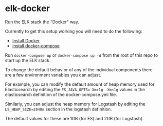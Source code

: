 # elk-docker
Run the ELK stack the "Docker" way.

Currently to get this setup working you will need to do the following:

 * [Install Docker](https://docs.docker.com/engine/installation/)
 * [Install docker-compose](https://docs.docker.com/compose/install/)

Run `docker-compose up` or `docker-compose up -d` from the root of this repo to start up the ELK stack.

To change the default behavior of any of the individual components there are a few environment variables you can adjust.

For example, you can modify the default amount of heap memory used for Elasticsearch by editing the `ES_JAVA_OPTS=-Xmx1g -Xms1g` values in the elasticsearch definition of the docker-compose.yml file.

Similarly, you can adjust the heap memory for Logstash by editing the `LS_HEAP_SIZE=2048m` section in the logstash definition.

The default values for these are 1GB (for ES) and 2GB (for Logstash).
